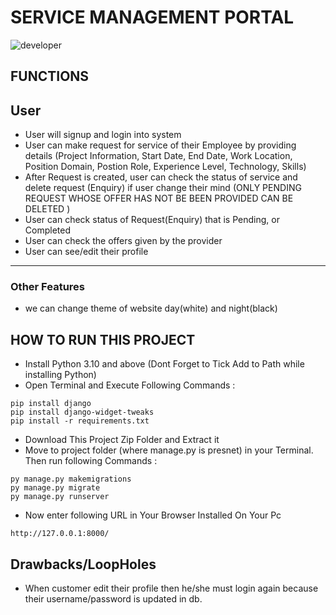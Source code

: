 # SERVICE MANAGEMENT PORTAL
![developer](https://img.shields.io/badge/Developed%20By%20%3A-TEAM%204A%20-red)

## FUNCTIONS
## User
- User will signup and login into system
- User can make request for service of their Employee by providing details (Project Information, Start Date, End Date, Work Location, Position Domain, Postion Role, Experience Level, Technology, Skills)
- After Request is created, user can check the status of service and delete request (Enquiry) if user change their mind (ONLY PENDING REQUEST WHOSE OFFER HAS NOT BE BEEN PROVIDED CAN BE DELETED )
- User can check status of Request(Enquiry) that is Pending, or Completed
- User can check the offers given by the provider
- User can see/edit their profile
---
### Other Features
- we can change theme of website day(white) and night(black)

## HOW TO RUN THIS PROJECT
- Install Python 3.10 and above (Dont Forget to Tick Add to Path while installing Python)
- Open Terminal and Execute Following Commands :
```
pip install django
pip install django-widget-tweaks
pip install -r requirements.txt

```
- Download This Project Zip Folder and Extract it
- Move to project folder (where manage.py is presnet) in your Terminal. Then run following Commands :
```
py manage.py makemigrations
py manage.py migrate
py manage.py runserver
```
- Now enter following URL in Your Browser Installed On Your Pc
```
http://127.0.0.1:8000/
```
## Drawbacks/LoopHoles
- When customer edit their profile then he/she must login again because their username/password is updated in db.

